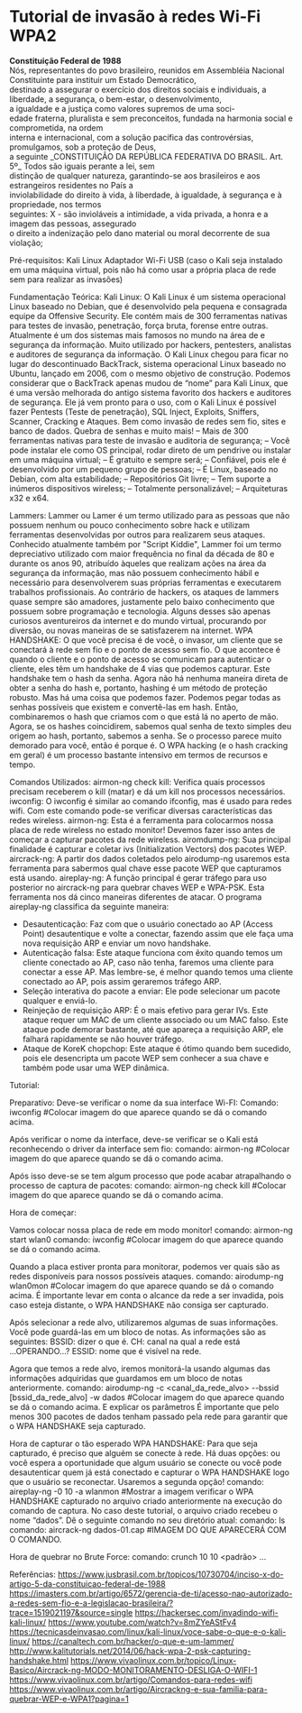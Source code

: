 <h1>Tutorial de invasão à redes Wi-Fi WPA2</h1>

<p>
<strong>Constituição Federal de 1988</strong> <br /> 
Nós, representantes do povo brasileiro, reunidos em Assembléia Nacional Constituinte para instituir um
Estado Democrático,<br /> destinado a assegurar o exercício dos direitos sociais e individuais, a liberdade,
a segurança, o bem-estar, o desenvolvimento,<br /> a igualdade e a justiça como valores supremos de uma soci-<br />
edade fraterna, pluralista e sem preconceitos, fundada na harmonia social e comprometida, na ordem<br />
interna e internacional, com a solução pacífica das controvérsias, promulgamos, sob a proteção de Deus,<br />
a seguinte _CONSTITUIÇÃO DA REPÚBLICA FEDERATIVA DO BRASIL. Art. 5º_ Todos são iguais perante a lei, sem<br />
distinção de qualquer natureza, garantindo-se aos brasileiros e aos estrangeiros residentes no País a<br />
inviolabilidade do direito à vida, à liberdade, à igualdade, à segurança e à propriedade, nos termos<br />
seguintes: X - são invioláveis a intimidade, a vida privada, a honra e a imagem das pessoas, assegurado<br />
o direito a indenização pelo dano material ou moral decorrente de sua violação;
</p>

Pré-requisitos:
Kali Linux
Adaptador Wi-Fi USB (caso o Kali seja instalado em uma máquina virtual, pois não há como usar a própria placa de rede sem para realizar as invasões)


Fundamentação Teórica:
Kali Linux:
O Kali Linux é um sistema operacional Linux baseado no Debian, que é desenvolvido pela pequena e consagrada equipe da Offensive Security. Ele contém mais de 300 ferramentas nativas para testes de invasão, penetração, força bruta, forense entre outras. Atualmente é um dos sistemas mais famosos no mundo na área de e segurança da informação. Muito utilizado por hackers, pentesters, analistas e auditores de segurança da informação.
O Kali Linux chegou para ficar no lugar do descontinuado BackTrack, sistema operacional Linux baseado no Ubuntu, lançado em 2006, com o mesmo objetivo de construção. Podemos considerar que o BackTrack apenas mudou de “nome” para Kali Linux, que é uma versão melhorada do antigo sistema favorito dos hackers e auditores de segurança.
Ele já vem pronto para o uso, com o Kali Linux é possível fazer Pentests (Teste de penetração), SQL Inject, Exploits, Sniffers, Scanner, Cracking e Ataques. Bem como invasão de redes sem fio, sites e banco de dados. Quebra de senhas e muito mais!
– Mais de 300 ferramentas nativas para teste de invasão e auditoria de segurança;
– Você pode instalar ele como OS principal, rodar direto de um pendrive ou instalar em uma máquina virtual;
– É gratuito e sempre será;
– Confiável, pois ele é desenvolvido por um pequeno grupo de pessoas;
– É Linux, baseado no Debian, com alta estabilidade;
– Repositórios Git livre;
– Tem suporte a inúmeros dispositivos wireless;
– Totalmente personalizável;
– Arquiteturas x32 e x64.

Lammers:
Lammer ou Lamer é um termo utilizado para as pessoas que não possuem nenhum ou pouco conhecimento sobre hack e utilizam ferramentas desenvolvidas por outros para realizarem seus ataques. Conhecido atualmente também por "Script Kiddie", Lammer foi um termo depreciativo utilizado com maior frequência no final da década de 80 e durante os anos 90, atribuído àqueles que realizam ações na área da segurança da informação, mas não possuem conhecimento hábil e necessário para desenvolverem suas próprias ferramentas e executarem trabalhos profissionais.
Ao contrário de hackers, os ataques de lammers quase sempre são amadores, justamente pelo baixo conhecimento que possuem sobre programação e tecnologia. Alguns desses são apenas curiosos aventureiros da internet e do mundo virtual, procurando por diversão, ou novas maneiras de se satisfazerem na internet.
WPA HANDSHAKE:
O que você precisa é de você, o invasor, um cliente que se conectará à rede sem fio e o ponto de acesso sem fio. O que acontece é quando o cliente e o ponto de acesso se comunicam para autenticar o cliente, eles têm um handshake de 4 vias que podemos capturar. Este handshake tem o hash da senha. Agora não há nenhuma maneira direta de obter a senha do hash e, portanto, hashing é um método de proteção robusto. Mas há uma coisa que podemos fazer. Podemos pegar todas as senhas possíveis que existem e convertê-las em hash. Então, combinaremos o hash que criamos com o que está lá no aperto de mão. Agora, se os hashes coincidirem, sabemos qual senha de texto simples deu origem ao hash, portanto, sabemos a senha. Se o processo parece muito demorado para você, então é porque é. O WPA hacking (e o hash cracking em geral) é um processo bastante intensivo em termos de recursos e tempo.

Comandos Utilizados:
airmon-ng check kill: Verifica quais processos precisam receberem o kill (matar) e dá um kill nos processos necessários.
iwconfig: O iwconfig é similar ao comando ifconfig, mas é usado para redes wifi. Com este comando pode-se verificar diversas características das redes wireless.
airmon-ng: Esta é a ferramenta para colocarmos nossa placa de rede wireless no estado monitor! Devemos fazer isso antes de começar a capturar pacotes da rede wireless. 
airomdump-ng: Sua principal finalidade é capturar e coletar ivs (Initialization Vectors) dos pacotes WEP.
aircrack-ng: A partir dos dados coletados pelo airodump-ng usaremos esta ferramenta para sabermos qual chave esse pacote WEP que capturamos está usando.
aireplay-ng: A função principal é gerar tráfego para uso posterior no aircrack-ng para quebrar chaves WEP e WPA-PSK. Esta ferramenta nos dá cinco maneiras diferentes de atacar. O programa aireplay-ng classifica da seguinte maneira:
- Desautenticação: Faz com que o usuário conectado ao AP (Access Point) desautentique e volte a conectar, fazendo assim que ele faça uma nova requisição ARP e enviar um novo handshake.
- Autenticação falsa: Este ataque funciona com êxito quando temos um cliente conectado ao AP, caso não tenha, faremos uma cliente para conectar a esse AP. Mas lembre-se, é melhor quando temos uma cliente conectado ao AP, pois assim geraremos tráfego ARP.
- Seleção interativa do pacote a enviar: Ele pode selecionar um pacote qualquer e enviá-lo.
- Reinjeção de requisição ARP: É o mais efetivo para gerar IVs. Este ataque requer um MAC de um cliente associado ou um MAC falso. Este ataque pode demorar bastante, até que apareça a requisição ARP, ele falhará rapidamente se não houver tráfego. 
- Ataque de KoreK chopchop: Este ataque é ótimo quando bem sucedido, pois ele desencripta um pacote WEP sem conhecer a sua chave e também pode usar uma WEP dinâmica.

Tutorial:

Preparativo:
Deve-se verificar o nome da sua interface Wi-FI:
Comando: iwconfig
#Colocar imagem do que aparece quando se dá o comando acima. 

Após verificar o nome da interface, deve-se verificar se o Kali está reconhecendo o driver da interface sem fio: 
comando: airmon-ng
#Colocar imagem do que aparece quando se dá o comando acima.

Após isso deve-se se tem algum processo que pode acabar atrapalhando o processo de captura de pacotes:
comando: airmon-ng check kill
#Colocar imagem do que aparece quando se dá o comando acima.

Hora de começar:

Vamos colocar nossa placa de rede em modo monitor!
comando: airmon-ng start wlan0
comando: iwconfig
#Colocar imagem do que aparece quando se dá o comando acima.

Quando a placa estiver pronta para monitorar, podemos ver quais são as redes disponíveis para nossos possíveis ataques.
comando: airodump-ng wlan0mon 
#Colocar imagem do que aparece quando se dá o comando acima.
É importante levar em conta o alcance da rede a ser invadida, pois caso esteja distante, o WPA HANDSHAKE não consiga ser capturado.

Após selecionar a rede alvo, utilizaremos algumas de suas informações. Você pode guardá-las em um bloco de notas. As informações são as seguintes:
BSSID: dizer o que é. 
CH: canal na qual a rede está ...OPERANDO…?
ESSID: nome que é visível na rede.

Agora que temos a rede alvo, iremos monitorá-la usando algumas das informações adquiridas que guardamos em um bloco de notas anteriormente.
comando: airodump-ng -c <canal_da_rede_alvo> --bssid [bssid_da_rede_alvo] -w dados
#Colocar imagem do que aparece quando se dá o comando acima. E explicar os parâmetros
É importante que pelo menos 300 pacotes de dados tenham passado pela rede para garantir que o WPA HANDSHAKE seja capturado.

Hora de capturar o tão esperado WPA HANDSHAKE:
Para que seja capturado, é preciso que alguém se conecte à rede. Há duas opções: ou você espera a oportunidade que algum usuário se conecte ou você pode desautenticar quem já está conectado e capturar o WPA HANDSHAKE logo que o usuário se reconectar. Usaremos a segunda opção!
comando: aireplay-ng -0 10 -a <BSSID> wlanmon
#Mostrar a imagem
verificar o WPA HANDSHAKE capturado no arquivo criado anteriormente na execução do comando de captura. No caso deste tutorial, o arquivo criado recebeu o nome “dados”. Dê o seguinte comando no seu diretório atual:
comando: ls
comando: aircrack-ng dados-01.cap
#IMAGEM DO QUE APARECERÁ COM O COMANDO.

Hora de quebrar no Brute Force:
comando: crunch 10 10 <padrão> ...






Referências:
https://www.jusbrasil.com.br/topicos/10730704/inciso-x-do-artigo-5-da-constituicao-federal-de-1988
https://imasters.com.br/artigo/6572/gerencia-de-ti/acesso-nao-autorizado-a-redes-sem-fio-e-a-legislacao-brasileira/?trace=1519021197&source=single
https://hackersec.com/invadindo-wifi-kali-linux/
https://www.youtube.com/watch?v=8mZYeAStFv4
https://tecnicasdeinvasao.com/linux/kali-linux/voce-sabe-o-que-e-o-kali-linux/
https://canaltech.com.br/hacker/o-que-e-um-lammer/
http://www.kalitutorials.net/2014/06/hack-wpa-2-psk-capturing-handshake.html
https://www.vivaolinux.com.br/topico/Linux-Basico/Aircrack-ng-MODO-MONITORAMENTO-DESLIGA-O-WIFI-1
https://www.vivaolinux.com.br/artigo/Comandos-para-redes-wifi
https://www.vivaolinux.com.br/artigo/Aircrackng-e-sua-familia-para-quebrar-WEP-e-WPA1?pagina=1


